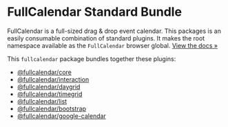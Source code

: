 
# FullCalendar Standard Bundle

FullCalendar is a full-sized drag & drop event calendar. This packages is an easily consumable combination of standard plugins. It makes the root namespace available as the `FullCalendar` browser global. [View the docs &raquo;](http://fullcalendar.io/docs/getting-started)

This `fullcalendar` package bundles together these plugins:

- [@fullcalendar/core](http://www.npmjs.com/package/@fullcalendar/core)
- [@fullcalendar/interaction](http://www.npmjs.com/package/@fullcalendar/interaction)
- [@fullcalendar/daygrid](http://www.npmjs.com/package/@fullcalendar/daygrid)
- [@fullcalendar/timegrid](http://www.npmjs.com/package/@fullcalendar/timegrid)
- [@fullcalendar/list](http://www.npmjs.com/package/@fullcalendar/list)
- [@fullcalendar/bootstrap](http://www.npmjs.com/package/@fullcalendar/bootstrap)
- [@fullcalendar/google-calendar](http://www.npmjs.com/package/@fullcalendar/google-calendar)
